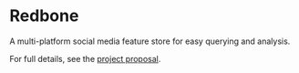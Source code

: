 # Redbone

A multi-platform social media feature store for easy querying and analysis.

For full details, see the [project proposal](docs/project-design/project-proposal.md).
